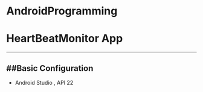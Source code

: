 # AndroidProgramming
# HeartBeatMonitor App 
-----------------------

##Basic Configuration
---------------------
* Android Studio  , API 22 
